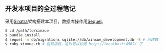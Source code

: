## 开发本项目的全过程笔记
采用[Sinatra](www.sinatrarb.com)架构搭建本项目，数据库操作用[Sequel](http://sequel.jeremyevans.net/)。

```bash
$ cd /path/to/xinxue
$ bundle install
$ sequel -m db/migrations sqlite://db/xinxue_development.db -E # 创建数据库
$ ruby xinxue.rb # 启动项目，这时可以访问 http://localhost:4567/ 了
```






